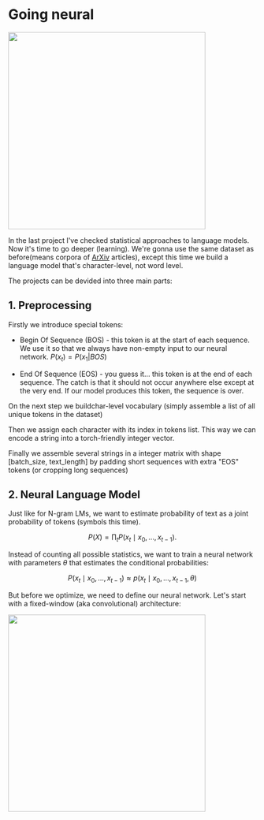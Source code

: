 # Going neural

<img src='https://raw.githubusercontent.com/yandexdataschool/nlp_course/master/resources/expanding_mind_lm_kn_3.png' width=400>

In the last project I've checked statistical approaches to language models. Now it's time to go deeper (learning). We're gonna use the same dataset as before(means corpora of [ArXiv](https://arxiv.org/) articles), except this time we build a language model that's character-level, not word level. 

The projects can be devided into three main parts: 

## 1. Preprocessing 

Firstly we introduce special tokens: 

* Begin Of Sequence (BOS) - this token is at the start of each sequence. We use it so that we always have non-empty input to our neural network. $P(x_t) = P(x_1|BOS)$

* End Of Sequence (EOS) - you guess it... this token is at the end of each sequence. The catch is that it should not occur anywhere else except at the very end. If our model produces this token, the sequence is over.

On the next step we buildchar-level vocabulary (simply assemble a list of all unique tokens in the dataset)

Then we assign each character with its index in tokens list. This way we can encode a string into a torch-friendly integer vector.

Finally we assemble several strings in a integer matrix with shape [batch_size, text_length] by padding short sequences with extra "EOS" tokens (or cropping long sequences)

## 2. Neural Language Model

Just like for N-gram LMs, we want to estimate probability of text as a joint probability of tokens (symbols this time).

$$P(X) = \prod_t P(x_t \mid x_0, \dots, x_{t-1}).$$

Instead of counting all possible statistics, we want to train a neural network with parameters $\theta$ that estimates the conditional probabilities:

$$ P(x_t \mid x_0, \dots, x_{t-1}) \approx p(x_t \mid x_0, \dots, x_{t-1}, \theta) $$

But before we optimize, we need to define our neural network. Let's start with a fixed-window (aka convolutional) architecture:

<img src='https://raw.githubusercontent.com/yandexdataschool/nlp_course/master/resources/fixed_window_lm.jpg' width=400px>

